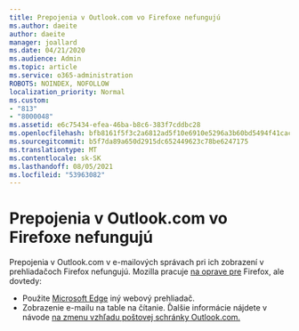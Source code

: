 ```yaml
---
title: Prepojenia v Outlook.com vo Firefoxe nefungujú
ms.author: daeite
author: daeite
manager: joallard
ms.date: 04/21/2020
ms.audience: Admin
ms.topic: article
ms.service: o365-administration
ROBOTS: NOINDEX, NOFOLLOW
localization_priority: Normal
ms.custom:
- "813"
- "8000048"
ms.assetid: e6c75434-efea-46ba-b8c6-383f7cddbc28
ms.openlocfilehash: bfb8161f5f3c2a6812ad5f10e6910e5296a3b60bd5494f41cac6d883dc821d1d
ms.sourcegitcommit: b5f7da89a650d2915dc652449623c78be6247175
ms.translationtype: MT
ms.contentlocale: sk-SK
ms.lasthandoff: 08/05/2021
ms.locfileid: "53963082"
---
```

# <a name="links-in-outlookcom-dont-work-in-firefox"></a>Prepojenia v Outlook.com vo Firefoxe nefungujú

Prepojenia v Outlook.com v e-mailových správach pri ich zobrazení v prehliadačoch Firefox nefungujú. Mozilla pracuje [na oprave pre](https://go.microsoft.com/fwlink/p/?linkid=2001502&amp;clcid=0x409) Firefox, ale dovtedy:
  
- Použite [Microsoft Edge](https://go.microsoft.com/fwlink/p/?linkid=2001503&amp;clcid=0x409) iný webový prehliadač.
- Zobrazenie e-mailu na table na čítanie. Ďalšie informácie nájdete v návode [na zmenu vzhľadu poštovej schránky Outlook.com.](https://support.office.com/article/b41c2ecb-f23c-42b3-b7f8-659646d5e58c?wt.mc_id=Office_Outlook_com_Alchemy)
